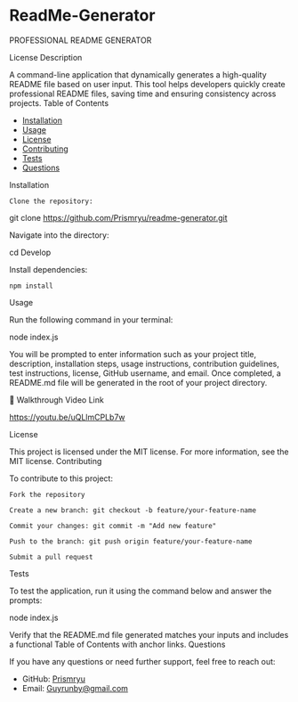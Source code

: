 # ReadMe-Generator
PROFESSIONAL README GENERATOR

License
Description

A command-line application that dynamically generates a high-quality README file based on user input. This tool helps developers quickly create professional README files, saving time and ensuring consistency across projects.
Table of Contents

- [Installation](#installation)
- [Usage](#usage)
- [License](#license)
- [Contributing](#contributing)
- [Tests](#tests)
- [Questions](#questions)

Installation

    Clone the repository:

git clone https://github.com/Prismryu/readme-generator.git

Navigate into the directory:

cd Develop

Install dependencies:

    npm install

Usage

Run the following command in your terminal:

node index.js

You will be prompted to enter information such as your project title, description, installation steps, usage instructions, contribution guidelines, test instructions, license, GitHub username, and email. Once completed, a README.md file will be generated in the root of your project directory.

🎥 Walkthrough Video Link

https://youtu.be/uQLlmCPLb7w

License

This project is licensed under the MIT license.
For more information, see the MIT license.
Contributing

To contribute to this project:

    Fork the repository

    Create a new branch: git checkout -b feature/your-feature-name

    Commit your changes: git commit -m "Add new feature"

    Push to the branch: git push origin feature/your-feature-name

    Submit a pull request

Tests

To test the application, run it using the command below and answer the prompts:

node index.js

Verify that the README.md file generated matches your inputs and includes a functional Table of Contents with anchor links.
Questions

If you have any questions or need further support, feel free to reach out:

- GitHub: [Prismryu](https://github.com/Prismryu)
- Email: Guyrunby@gmail.com
